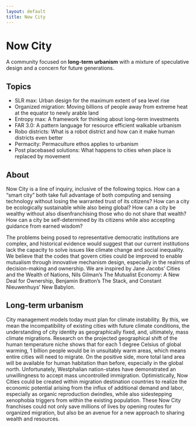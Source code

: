 ```yaml
---
layout: default
title: Now City
---
```


# Now City

A community focused on **long-term urbanism** with a mixture of speculative design and a concern for future generations.

## Topics
- SLR max: Urban design for the maximum extent of sea level rise
- Organized migration: Moving billions of people away from extreme heat at the equator to newly arable land
- Entropy max: A framework for thinking about long-term investments
- FAR 3.0: A pattern language for resource efficient walkable urbanism
- Robo districts: What is a robot district and how can it make human districts even better
- Permacity: Permaculture ethos applies to urbanism
- Post placebased solutions: What happens to cities when place is replaced by movement

## About

Now City is a line of inquiry, inclusive of the following topics. How can a “smart city” both take full advantage of both computing and sensing technology without losing the warranted trust of its citizens? How can a city be ecologically sustainable while also being global? How can a city be wealthy without also disenfranchising those who do not share that wealth? How can a city be self-determined by its citizens while also accepting guidance from earned wisdom?

The problems being posed to representative democratic institutions are complex, and historical evidence would suggest that our current institutions lack the capacity to solve issues like climate change and social inequality. We believe that the codes that govern cities could be improved to enable mutualism through innovative mechanism design, especially in the realms of decision-making and ownership. We are inspired by Jane Jacobs’ Cities and the Wealth of Nations, Nils Gilman’s The Mutualist Economy: A New Deal for Ownership, Benjamin Bratton’s The Stack, and Constant Nieuwenhuys’ New Babylon.

## Long-term urbanism

City management models today must plan for climate instability. By this, we mean the incompatibility of existing cities with future climate conditions, the understanding of city identity as geographically fixed, and, ultimately, mass climate migrations. Research on the projected geographical shift of the human temperature niche shows that for each 1 degree Celsius of global warming, 1 billion people would be in unsuitably warm areas, which means entire cities will need to migrate. On the positive side, more total land area will be available for human habitation than before, especially in the global north. Unfortunately, Westphalian nation-states have demonstrated an unwillingness to accept mass uncontrolled immigration. Optimistically, Now Cities could be created within migration destination countries to realize the economic potential arising from the influx of additional demand and labor, especially as organic reproduction dwindles, while also sidestepping xenophobia triggers from within the existing population. These Now City franchises could not only save millions of lives by opening routes for organized migration, but also be an avenue for a new approach to sharing wealth and resources.